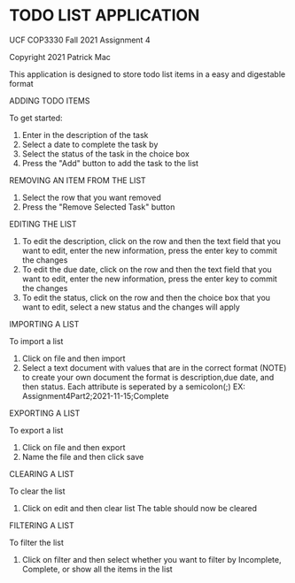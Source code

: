# TODO LIST APPLICATION

UCF COP3330 Fall 2021 Assignment 4

Copyright 2021 Patrick Mac
 
This application is designed to store todo list items in a easy and digestable format
 
ADDING TODO ITEMS

To get started: 
1) Enter in the description of the task
2) Select a date to complete the task by
3) Select the status of the task in the choice box
4) Press the "Add" button to add the task to the list

REMOVING AN ITEM FROM THE LIST
1) Select the row that you want removed
2) Press the "Remove Selected Task" button

EDITING THE LIST
1) To edit the description, click on the row and then the text field that you want to edit, enter the new information, press the enter key to commit the changes
2) To edit the due date, click on the row and then the text field that you want to edit, enter the new information, press the enter key to commit the changes
3) To edit the status, click on the row and then the choice box that you want to edit, select a new status and the changes will apply

IMPORTING A LIST

To import a list
1) Click on file and then import
2) Select a text document with values that are in the correct format
(NOTE) to create your own document the format is description,due date, and then status. Each attribute is seperated by a semicolon(;)
EX: Assignment4Part2;2021-11-15;Complete

EXPORTING A LIST

To export a list
1) Click on file and then export
2) Name the file and then click save

CLEARING A LIST

To clear the list
1) Click on edit and then clear list
The table should now be cleared

FILTERING A LIST

To filter the list
1) Click on filter and then select whether you want to filter by
Incomplete, Complete, or show all the items in the list
